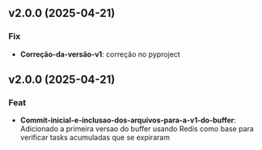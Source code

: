 ## v2.0.0 (2025-04-21)

### Fix

- **Correção-da-versão-v1**: correção no pyproject

## v2.0.0 (2025-04-21)

### Feat

- **Commit-inicial-e-inclusao-dos-arquivos-para-a-v1-do-buffer**: Adicionado a primeira versao do buffer usando Redis como base para verificar tasks acumuladas que se expiraram
